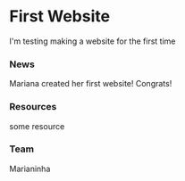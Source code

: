 # First Website
I'm testing making a website for the first time

### News
Mariana created her first website! Congrats!

### Resources
some resource

### Team
Marianinha

